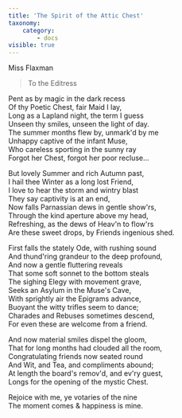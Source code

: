 ```yaml
---
title: 'The Spirit of the Attic Chest'
taxonomy:
    category:
        - docs
visible: true
---
```


<div class="author">Miss Flaxman</div>

> To the Editress  
  
Pent as by magic in the dark recess  
Of thy Poetic Chest, fair Maid I lay,  
Long as a Lapland night, the term I guess  
Unseen thy smiles, unseen the light of day.  
The summer months flew by, unmark'd by me  
Unhappy captive of the infant Muse,  
Who careless sporting in the sunny ray  
Forgot her Chest, forgot her poor recluse...  
  
But lovely Summer and rich Autumn past,  
I hail thee Winter as a long lost Friend,  
I love to hear the storm and wintry blast  
They say captivity is at an end,  
Now falls Parnassian dews in gentle show'rs,  
Through the kind aperture above my head,  
Refreshing, as the dews of Heav'n to flow'rs  
Are these sweet drops, by Friends ingenious shed.  
  
First falls the stately Ode, with rushing sound  
And thund'ring grandeur to the deep profound,  
And now a gentle fluttering reveals  
That some soft sonnet to the bottom steals  
The sighing Elegy with movement grave,  
Seeks an Asylum in the Muse's Cave,  
With sprightly air the Epigrams advance,  
Buoyant the witty trifles seem to dance;  
Charades and Rebuses sometimes descend,  
For even these are welcome from a friend.  
  
And now material smiles dispel the gloom,  
That for long months had clouded all the room,  
Congratulating friends now seated round  
And Wit, and Tea, and compliments abound;  
At length the board's remov'd, and ev'ry guest,  
Longs for the opening of the mystic Chest.  
  
Rejoice with me, ye votaries of the nine  
The moment comes & happiness is mine.